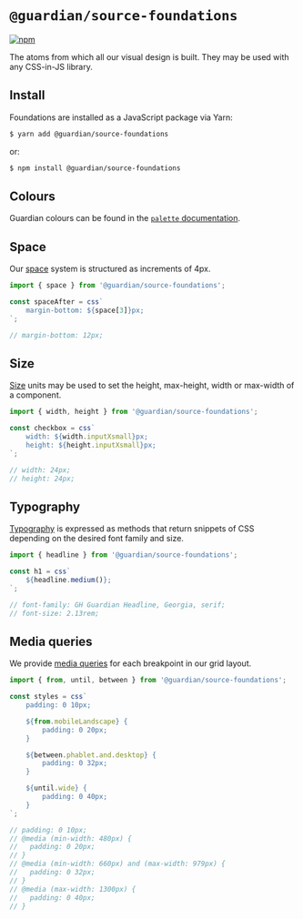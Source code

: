 # `@guardian/source-foundations`

[![npm](https://img.shields.io/npm/v/@guardian/source-foundations)](https://www.npmjs.com/package/@guardian/source-foundations)

The atoms from which all our visual design is built. They may be used with any CSS-in-JS library.

## Install

Foundations are installed as a JavaScript package via Yarn:

```sh
$ yarn add @guardian/source-foundations
```

or:

```sh
$ npm install @guardian/source-foundations
```

## Colours

Guardian colours can be found in the [`palette` documentation](https://guardian.github.io/source/?path=packages-source-foundations-palette--page).

## Space

Our [space](https://guardian.github.io/source/?path=/story/packages-source-foundations-space--page) system is structured as increments of 4px.

```js
import { space } from '@guardian/source-foundations';

const spaceAfter = css`
    margin-bottom: ${space[3]}px;
`;

// margin-bottom: 12px;
```

## Size

[Size](https://guardian.github.io/source/?path=/story/packages-source-foundations-size--page) units may be used to set the height, max-height, width or max-width of a component.

```js
import { width, height } from '@guardian/source-foundations';

const checkbox = css`
    width: ${width.inputXsmall}px;
    height: ${height.inputXsmall}px;
`;

// width: 24px;
// height: 24px;
```

## Typography

[Typography](https://guardian.github.io/source/?path=/story/packages-source-foundations-typography--page) is expressed as methods that return snippets of CSS depending on the desired font family and size.

```js
import { headline } from '@guardian/source-foundations';

const h1 = css`
    ${headline.medium()};
`;

// font-family: GH Guardian Headline, Georgia, serif;
// font-size: 2.13rem;
```

## Media queries

We provide [media queries](https://guardian.github.io/source/?path=/story/packages-source-foundations-media-queries--page) for each breakpoint in our grid layout.

```js
import { from, until, between } from '@guardian/source-foundations';

const styles = css`
    padding: 0 10px;

    ${from.mobileLandscape} {
        padding: 0 20px;
    }

    ${between.phablet.and.desktop} {
        padding: 0 32px;
    }

    ${until.wide} {
        padding: 0 40px;
    }
`;

// padding: 0 10px;
// @media (min-width: 480px) {
//   padding: 0 20px;
// }
// @media (min-width: 660px) and (max-width: 979px) {
//   padding: 0 32px;
// }
// @media (max-width: 1300px) {
//   padding: 0 40px;
// }
```
